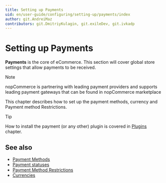 ```yaml
---
title: Setting up Payments
uid: en/user-guide/configuring/setting-up/payments/index
author: git.AndreiMaz
contributors: git.DmitriyKulagin, git.exileDev, git.ivkadp
---
```


# Setting up Payments

**Payments** is the core of eCommerce. This section will cover global store settings that allow payments to be received.

> [!NOTE]
>
> nopCommerce is partnering with leading payment providers and supports leading payment gateways that can be found in nopCommerce marketplace

This chapter describes how to set up the payment methods, currency and Payment method Restrictions.

> [!TIP]
>
> How to install the payment (or any other) plugin is covered in [Plugins](xref:en/user-guide/configuring/system/plugins) chapter.

## See also

- [Payment Methods](xref:en/user-guide/configuring/setting-up/payments/methods/index)
- [Payment statuses](xref:en/user-guide/configuring/setting-up/payments/payment-statuses)
- [Payment Method Restrictions](xref:en/user-guide/configuring/setting-up/payments/payment-method-restrictions)
- [Currencies](xref:en/user-guide/configuring/setting-up/payments/currencies)
